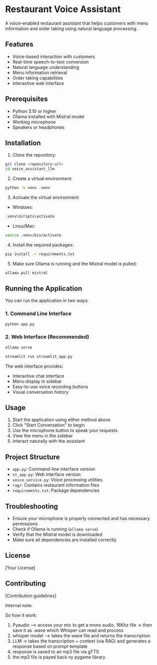 # Restaurant Voice Assistant

A voice-enabled restaurant assistant that helps customers with menu information and order taking using natural language processing.

## Features

- Voice-based interaction with customers
- Real-time speech-to-text conversion
- Natural language understanding
- Menu information retrieval
- Order taking capabilities
- Interactive web interface

## Prerequisites

- Python 3.10 or higher
- Ollama installed with Mistral model
- Working microphone
- Speakers or headphones

## Installation

1. Clone the repository:
```bash
git clone <repository-url>
cd voice_assistant_llm
```

2. Create a virtual environment:
```bash
python -m venv .venv
```

3. Activate the virtual environment:
- Windows:
```bash
.venv\Scripts\activate
```
- Linux/Mac:
```bash
source .venv/bin/activate
```

4. Install the required packages:
```bash
pip install -r requirements.txt
```

5. Make sure Ollama is running and the Mistral model is pulled:
```bash
ollama pull mistral
```

## Running the Application

You can run the application in two ways:

### 1. Command Line Interface
```bash
python app.py
```

### 2. Web Interface (Recommended)
```bash
ollama serve
```

```bash
streamlit run streamlit_app.py
```

The web interface provides:
- Interactive chat interface
- Menu display in sidebar
- Easy-to-use voice recording buttons
- Visual conversation history

## Usage

1. Start the application using either method above
2. Click "Start Conversation" to begin
3. Use the microphone button to speak your requests
4. View the menu in the sidebar
5. Interact naturally with the assistant

## Project Structure

- `app.py`: Command-line interface version
- `st_app.py`: Web interface version
- `voice_service.py`: Voice processing utilities
- `rag/`: Contains restaurant information files
- `requirements.txt`: Package dependencies

## Troubleshooting

- Ensure your microphone is properly connected and has necessary permissions
- Check if Ollama is running (`ollama serve`)
- Verify that the Mistral model is downloaded
- Make sure all dependencies are installed correctly

## License

[Your License]

## Contributing

[Contribution guidelines]


Internal note:

So how it work:

1. Pyaudio --> access your mic to get a mono audio, 16Khz file -> then save it as .wave which Whisper can read and process
2. whisper model --> takes the wave file and returns the transcription
3. LLM -> takes the transcription + context (via RAG) and generates a response based on prompt template
4. response is saved to an mp3 file via gTTS
5. the mp3 file is payed back ny pygame library
